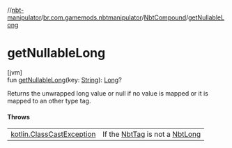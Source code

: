 //[nbt-manipulator](../../../index.md)/[br.com.gamemods.nbtmanipulator](../index.md)/[NbtCompound](index.md)/[getNullableLong](get-nullable-long.md)

# getNullableLong

[jvm]\
fun [getNullableLong](get-nullable-long.md)(key: [String](https://kotlinlang.org/api/latest/jvm/stdlib/kotlin/-string/index.html)): [Long](https://kotlinlang.org/api/latest/jvm/stdlib/kotlin/-long/index.html)?

Returns the unwrapped long value or null if no value is mapped or it is mapped to an other type tag.

#### Throws

| | |
|---|---|
| [kotlin.ClassCastException](https://kotlinlang.org/api/latest/jvm/stdlib/kotlin/-class-cast-exception/index.html) | If the [NbtTag](../-nbt-tag/index.md) is not a [NbtLong](../-nbt-long/index.md) |
